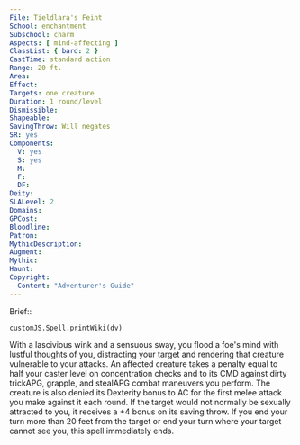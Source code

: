 ```yaml
---
File: Tieldlara's Feint
School: enchantment
Subschool: charm
Aspects: [ mind-affecting ]
ClassList: { bard: 2 }
CastTime: standard action
Range: 20 ft.
Area: 
Effect: 
Targets: one creature
Duration: 1 round/level
Dismissible: 
Shapeable: 
SavingThrow: Will negates
SR: yes
Components:
  V: yes
  S: yes
  M: 
  F: 
  DF: 
Deity: 
SLALevel: 2
Domains: 
GPCost: 
Bloodline: 
Patron: 
MythicDescription: 
Augment: 
Mythic: 
Haunt: 
Copyright:
  Content: "Adventurer's Guide"
---
```

Brief:: 

```dataviewjs
customJS.Spell.printWiki(dv)
```

With a lascivious wink and a sensuous sway, you flood a foe's mind with lustful thoughts of you, distracting your target and rendering that creature vulnerable to your attacks. An affected creature takes a penalty equal to half your caster level on concentration checks and to its CMD against dirty trickAPG, grapple, and stealAPG combat maneuvers you perform. The creature is also denied its Dexterity bonus to AC for the first melee attack you make against it each round. If the target would not normally be sexually attracted to you, it receives a +4 bonus on its saving throw. If you end your turn more than 20 feet from the target or end your turn where your target cannot see you, this spell immediately ends.
